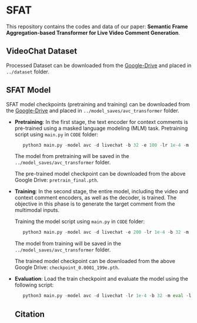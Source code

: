 # SFAT
This repository contains the codes and data of our paper: **Semantic Frame Aggregation-based Transformer for Live Video Comment Generation**.

## VideoChat Dataset
Processed Dataset can be downloaded from the [Google-Drive](https://drive.google.com/drive/folders/1CJHMAt-_uSTOydhYLrH-I0NuaW0vf2KV?usp=sharing) and placed in `../dataset` folder.

## SFAT Model
SFAT model checkpoints (pretraining and training) can be downloaded from the [Google-Drive](https://drive.google.com/drive/folders/1MSe3_0LYnE_-XVBmke87uiQVhEtJvx_J?usp=sharing) and placed in `../model_saves/avc_transformer` folder.

- **Pretraining**: In the first stage, the text encoder for context comments is pre-trained using a masked language modeling (MLM) task. Pretraining script using `main.py` in `CODE` folder:
  ```python
     python3 main.py -model avc -d livechat -b 32 -e 100 -lr 1e-4 -m pretrain
  ```
  The model from pretraining will be saved in the `../model_saves/avc_transformer` folder.
  
  The pre-trained model checkpoint can be downloaded from the above Google Drive: `pretrain_final.pth`.
- **Training**: In the second stage, the entire model, including the video and context comment encoders, as well as the decoder, is trained. The objective in this phase is to generate the target comment from the multimodal inputs.

  Training the model script using `main.py` in `CODE` folder: 
  ```python
     python3 main.py -model avc -d livechat -e 200 -lr 1e-4 -b 32 -m train -l pretrain_final.pth
  ```
  The model from training will be saved in the `../model_saves/avc_transformer` folder.
  
  The trained model checkpoint can be downloaded from the above Google Drive: `checkpoint_0.0001_199e.pth`.
  
- **Evaluation**: Load the train checkpoint and evaluate the model using the following script:
  ```python
     python3 main.py -model avc -d livechat -lr 1e-4 -b 32 -m eval -l checkpoint_0.0001_199e.pth
  ```
  ## Citation

